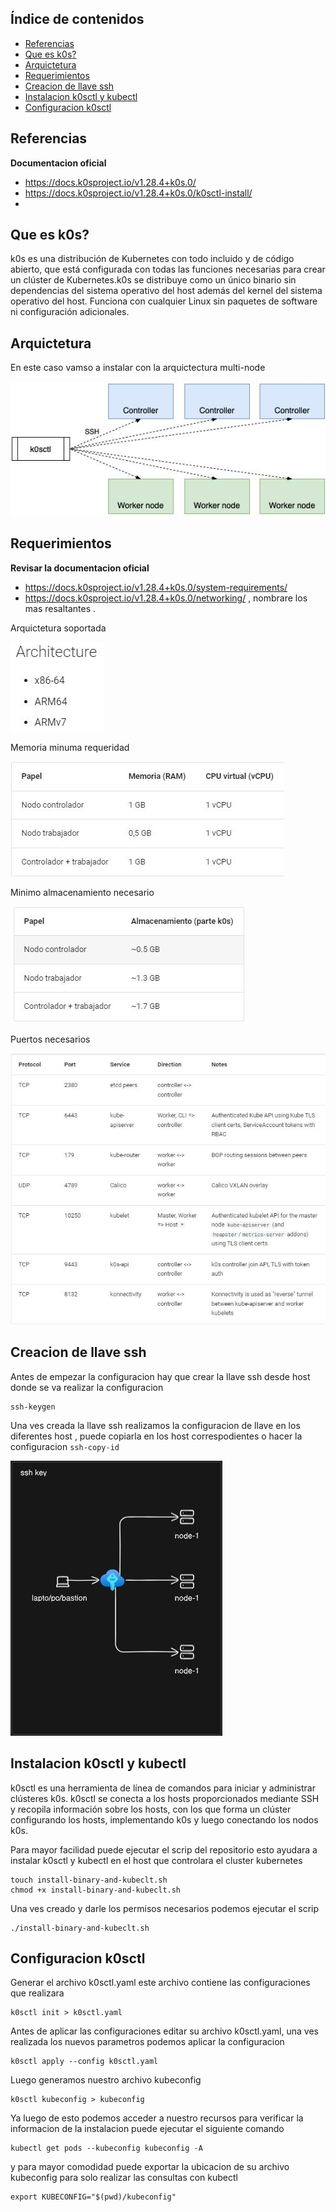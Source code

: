 ## Índice de contenidos
* [Referencias](#item1)
* [Que es k0s?](#item2)
* [Arquictetura](#item3)
* [Requerimientos](#item4)
* [Creacion de llave ssh](#item5)
* [Instalacion k0sctl y kubectl](#item6)
* [Configuracion k0sctl](#item7)

<a name="item1"></a>
## Referencias

**Documentacion oficial**
- https://docs.k0sproject.io/v1.28.4+k0s.0/
- https://docs.k0sproject.io/v1.28.4+k0s.0/k0sctl-install/
- 
<a name="item2"></a>
## Que es k0s?

k0s es una distribución de Kubernetes con todo incluido y de código abierto, que está configurada con todas las funciones necesarias para crear un clúster de Kubernetes.k0s se distribuye como un único binario sin dependencias del sistema operativo del host además del kernel del sistema operativo del host. Funciona con cualquier Linux sin paquetes de software ni configuración adicionales.

<a name="item3"></a>
## Arquictetura

En este caso vamso a instalar con la arquictectura multi-node

![Diagrama](https://github.com/Andherson333333/k8s/blob/main/instalacion%20k0s%20multi-worker/imagenes/ssh-key-config.JPG)

<a name="item4"></a>
## Requerimientos

**Revisar la documentacion oficial** 
- https://docs.k0sproject.io/v1.28.4+k0s.0/system-requirements/
- https://docs.k0sproject.io/v1.28.4+k0s.0/networking/
, nombrare los mas resaltantes .

Arquictetura soportada

![Diagrama](https://github.com/Andherson333333/k8s/blob/main/instalacion%20k0s%20multi-worker/imagenes/arquitectura.JPG)

Memoria minuma requeridad

![Diagrama](https://github.com/Andherson333333/k8s/blob/main/instalacion%20k0s%20multi-worker/imagenes/requerimientos-1.JPG)

Minimo almacenamiento necesario

![Diagrama](https://github.com/Andherson333333/k8s/blob/main/instalacion%20k0s%20multi-worker/imagenes/storage.JPG)

Puertos necesarios

![Diagrama](https://github.com/Andherson333333/k8s/blob/main/instalacion%20k0s%20multi-worker/imagenes/puertos.JPG)

<a name="item5"></a>
## Creacion de llave ssh

Antes de empezar la configuracion hay que crear la llave ssh desde host donde se va realizar la configuracion
```
ssh-keygen
```
Una ves creada la llave ssh realizamos la configuracion de llave en los diferentes host , puede copiarla en los host correspodientes o hacer la configuracion  `ssh-copy-id`

![Diagrama](https://github.com/Andherson333333/k8s/blob/main/instalacion%20k0s%20multi-worker/imagenes/k0s-ssh-key.JPG)

<a name="item6"></a>
## Instalacion k0sctl y kubectl

k0sctl es una herramienta de línea de comandos para iniciar y administrar clústeres k0s. k0sctl se conecta a los hosts proporcionados mediante SSH y recopila información sobre los hosts, con los que forma un clúster configurando los hosts, implementando k0s y luego conectando los nodos k0s.

Para mayor facilidad puede ejecutar el scrip del repositorio esto ayudara a instalar k0sctl y kubectl en el host que controlara el cluster kubernetes
```
touch install-binary-and-kubeclt.sh
chmod +x install-binary-and-kubeclt.sh
```
Una ves creado y darle los permisos necesarios podemos ejecutar el scrip

```
./install-binary-and-kubeclt.sh
```

<a name="item7"></a>
## Configuracion k0sctl

Generar el archivo k0sctl.yaml este archivo contiene las configuraciones que realizara

```
k0sctl init > k0sctl.yaml
```
Antes de aplicar las configuraciones editar su archivo k0sctl.yaml, una ves realizada los nuevos parametros podemos aplicar la configuracion

```
k0sctl apply --config k0sctl.yaml
```
Luego generamos nuestro archivo kubeconfig 

```
k0sctl kubeconfig > kubeconfig
```
Ya luego de esto podemos acceder a nuestro recursos para verificar la informacion de la instalacion puede ejecutar el siguiente comando

```
kubectl get pods --kubeconfig kubeconfig -A
```
y para mayor comodidad puede exportar la ubicacion de su archivo kubeconfig para solo realizar las consultas con kubectl

```
export KUBECONFIG="$(pwd)/kubeconfig"
```






